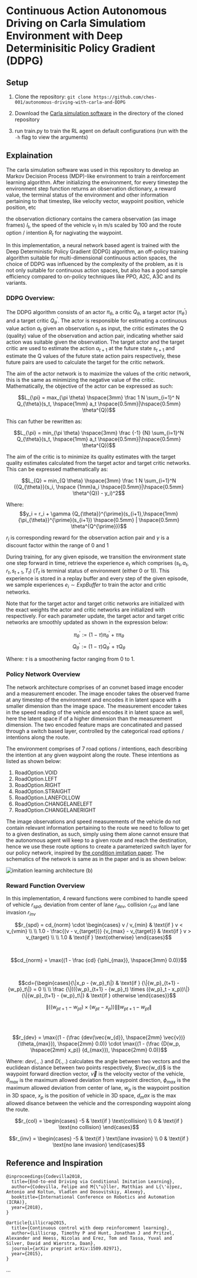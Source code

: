 # Continuous Action Autonomous Driving on Carla Simulatiom Environment with Deep Determinisitic Policy Gradient (DDPG)

## Setup
1. Clone the repository: `git clone https://github.com/ches-001/autonomous-driving-with-carla-and-DDPG`

2. Download the [Carla simulation software](https://tiny.carla.org/carla-0-9-8-linux) in the directory of the cloned repository

3. run train.py to train the RL agent on default configurations (run with the `-h` flag to view the arguments)

## Explaination
The carla simulation software was used in this repository to develop an Markov Decision Process (MDP)-like environment to train a reinforcement learning algorithm. After initializing the environment, for every timestep the environment step function returns an observation dictionary, a reward value, the terminal status of the environment and other information pertaining to that timestep, like velocity vector, waypoint position, vehicle position, etc

the observation dictionary contains the camera observation (as image frames) $I_t$, the speed of the vehicle $v_t$ in m/s scaled by 100 and the route option / intention $R_t$ for nagivating the waypoint.

In this implementation, a neural network based agent is trained with the Deep Deterministic Policy Gradient (DDPG) algorithm, an off-policy training algorithm suitable for multi-dimensional continuous action spaces, the choice of DDPG was influenced by the complexity of the problem, as it is not only suitable for continuous action spaces, but also has a good sample efficiency compared to on-policy techniques like PPO, A2C, A3C and its variants.

### DDPG Overview:
The DDPG algorithm consists of an actor $\pi_{\theta}$, a critic $Q_{\theta}$, a target actor (${\pi_{\theta}}^{\prime}$) and a target critic ${Q_{\theta}}^{\prime}$. The actor is responsible for estimating a continuous value action $a_t$ given an observation $s_t$ as input, the critic estimates the Q (quality) value of the observation and action pair, indicating whether said action was suitable given the observation. The target actor and the target critic are used to estimate the action $a_{t+1}$ at the future state $s_{t+1}$ and estimate the Q values of the future state action pairs respectively, these future pairs are used to calculate the target for the critic network.

The aim of the actor network is to maximize the values of the critic network, this is the same as minimizing the negative value of the critic. Mathematically, the objective of the actor can be expressed as such:

$$L_{\pi} = max_{\pi \theta} \hspace{3mm} \frac 1 N \sum_{i=1}^ N Q_{\theta}(s_t, \hspace{1mm} a_t \hspace{0.5mm}|\hspace{0.5mm} \theta^{Q})$$

This can futher be rewritten as:

$$L_{\pi} = min_{\pi \theta} \hspace{3mm} \frac {-1} {N} \sum_{i=1}^N Q_{\theta}(s_t, \hspace{1mm} a_t \hspace{0.5mm}|\hspace{0.5mm} \theta^{Q})$$

The aim of the critic is to minimize its quality estimates with the target quality estimates calculated from the target actor and target critic networks. This can be expressed mathematically as:

$$L_{Q} = min_{Q \theta} \hspace{3mm} \frac 1 N \sum_{i=1}^N ({Q_{\theta}}(s_i, \hspace {1mm}a_i \hspace{0.5mm}|\hspace{0.5mm} \theta^{Q}) - y_i)^2$$

Where: 
$$y_i = r_i + \gamma {Q_{\theta}}^{\prime}(s_{i+1},\hspace{1mm} {\pi_{\theta}}^{\prime}(s_{i+1})  \hspace{0.5mm} | \hspace{0.5mm} \theta^{Q^{\prime}})$$

$r_i$ is corresponding reward for the observation action pair and $\gamma$ is a discount factor within the range of 0 and 1


During training, for any given episode, we transition the environment state one step forward in time, retrieve the experience $e_t$ which comprises $(s_t, a_t, r_t, s_{t+1}, T_t)$ ($T_t$ is terminal status of environment (either 0 or 1)). This experience is stored in a replay buffer and every step of the given episode, we sample experiences $e_i \sim ExpBuffer$ to train the actor and critic networks.

Note that for the target actor and target critic networks are initialized with the exact weights the actor and critic networks are initialized with respectively. For each parameter update, the target actor and target critic networks are smoothly updated as shown in the expression below:

$${\pi_{\theta}}^{\prime} := (1 - \tau){\pi_{\theta}}^{\prime} + \tau \pi_{\theta}$$
$${Q_{\theta}}^{\prime} := (1 - \tau){Q_{\theta}}^{\prime} + \tau Q_{\theta}$$

Where: $\tau$ is a smoothening factor ranging from 0 to 1.

### Policy Network Overview
The network architecture comprises of an convnet based image encoder and a measurement encoder. The image encoder takes the observed frame at any timestep of the environment and encodes it in latent space with a smaller dimension than the image space. The measurement encoder takes in the speed reading of the vehicle and encodes it in latent space as well, here the latent space if of a higher dimension than the measurement dimension. The two encoded feature maps are concatinated and passed through a switch based layer, controlled by the categorical road options / intentions along the route.

The environment comprises of 7 road options / intentions, each describing the intention at any given waypoint along the route. These intentions as listed as shown below:

1. RoadOption.VOID
2. RoadOption.LEFT
3. RoadOption.RIGHT
4. RoadOption.STRAIGHT
5. RoadOption.LANEFOLLOW
6. RoadOption.CHANGELANELEFT
7. RoadOption.CHANGELANERIGHT

The image observations and speed measurements of the vehicle do not contain relevant information pertaining to the route we need to follow to get to a given destination, as such, simply using them alone cannot ensure that the autonomous agent will keep to a given route and reach the destination, hence we use these route options to create a parameterized switch layer for our policy network, inspired by [the condition imitation paper](https://vladlen.info/papers/conditional-imitation.pdf). The schematics of the network is same as in the paper and is as shown below:

![imitation learning architecture (b)](https://i.pinimg.com/736x/5f/58/bd/5f58bd036a7c0e293ff486e118a3a76e.jpg)

### Reward Function Overview
In this implementation, 4 reward functions were combined to handle speed of vehicle $r_{spd}$, deviation from center of lane $r_{dev}$, collision $r_{col}$ and lane invasion $r_{inv}$

$$r_{spd} = cd_{norm} \cdot \begin{cases}
v / v_{min} & \text{if } v < v_{vmin} \\ \\
1.0 - \frac{(v - v_{target})} {v_{max} - v_{target}} & \text{if } v > v_{target} \\ \\
1.0 & \text{if } \text{otherwise}
\end{cases}$$

<br>

$$cd_{norm} = \max{(1 - \frac {cd} {\phi_{max}}, \hspace{3mm} 0.0)}$$

<br>

$$cd={\begin{cases}{\|x_p - {w_p}_t\|} & \text{if } {\|{w_p}_{t+1} - {w_p}_t\|} = 0 \\ \\
\frac {\|(({w_p}_{t+1} - {w_p}_t) \times ({w_p}_t - x_p))\|} {\|{w_p}_{t+1} - {w_p}_t\|} & \text{if } otherwise
\end{cases}}$$

$${\|(({w_p}_{t+1} - {w_p}_t) \times ({w_p}_t - x_p))\|} {\|{w_p}_{t+1} - {w_p}_t\|}$$


<br>
<br>

$$r_{dev} = \max{(1 - (\frac {dev(\vec{w_{d}}, \hspace{2mm} \vec{v})} {\theta_{max}}), \hspace{2mm} 0.0)} \cdot \max{(1 - (\frac {D(w_p, \hspace{2mm} x_p)} {d_{max}}), \hspace{2mm} 0.0)}$$

Where: $dev(., .)$ and $D(., .)$ calculates the angle between two vectors and the euclidean distance between two points respectively, $\vec{w_d}$ is the waypoint forward direction vector, $\vec{v}$ is the velocity vector of the vehicle, $\theta_{max}$ is the maximum allowed deviation from waypoint direction, $\phi_{max}$ is the maximum allowed deviation from center of lane, $w_p$ is the waypoint position in 3D space, $x_p$ is the position of vehicle in 3D space, $d_max$ is the max allowed disance between the vehicle and the corresponding waypoint along the route.

$$r_{col} = \begin{cases}
    -5 & \text{if } \text{collision} \\
    0 & \text{if } \text{no collision}
\end{cases}$$

$$r_{inv} = \begin{cases}
    -5 & \text{if } \text{lane invasion} \\
    0 & \text{if } \text{no lane invasion}
\end{cases}$$


## Reference and Inspiration

```
@inproceedings{Codevilla2018,
  title={End-to-end Driving via Conditional Imitation Learning},
  author={Codevilla, Felipe and M{\"u}ller, Matthias and L{\'o}pez,
Antonio and Koltun, Vladlen and Dosovitskiy, Alexey},
  booktitle={International Conference on Robotics and Automation (ICRA)},
  year={2018},
}
```

```
@article{Lillicrap2015,
  title={Continuous control with deep reinforcement learning},
  author={Lillicrap, Timothy P and Hunt, Jonathan J and Pritzel, Alexander and Heess, Nicolas and Erez, Tom and Tassa, Yuval and Silver, David and Wierstra, Daan},
  journal={arXiv preprint arXiv:1509.02971},
  year={2015},
}
```
...
